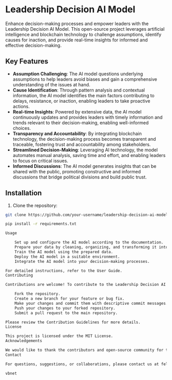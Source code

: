 # Leadership Decision AI Model

Enhance decision-making processes and empower leaders with the Leadership Decision AI Model. This open-source project leverages artificial intelligence and blockchain technology to challenge assumptions, identify causes for inaction, and provide real-time insights for informed and effective decision-making.

## Key Features

- **Assumption Challenging**: The AI model questions underlying assumptions to help leaders avoid biases and gain a comprehensive understanding of the issues at hand.
- **Cause Identification**: Through pattern analysis and contextual information, the AI model identifies the main factors contributing to delays, resistance, or inaction, enabling leaders to take proactive actions.
- **Real-time Insights**: Powered by extensive data, the AI model continuously updates and provides leaders with timely information and trends relevant to their decision-making, enabling well-informed choices.
- **Transparency and Accountability**: By integrating blockchain technology, the decision-making process becomes transparent and traceable, fostering trust and accountability among stakeholders.
- **Streamlined Decision-Making**: Leveraging AI technology, the model automates manual analysis, saving time and effort, and enabling leaders to focus on critical issues.
- **Informed Discussions**: The AI model generates insights that can be shared with the public, promoting constructive and informed discussions that bridge political divisions and build public trust.

## Installation

1. Clone the repository:

```bash
git clone https://github.com/your-username/leadership-decision-ai-model.git

pip install -r requirements.txt

Usage

    Set up and configure the AI model according to the documentation.
    Prepare your data by cleaning, organizing, and transforming it into a suitable format.
    Train the AI model using the prepared data.
    Deploy the AI model in a suitable environment.
    Integrate the AI model into your decision-making processes.

For detailed instructions, refer to the User Guide.
Contributing

Contributions are welcome! To contribute to the Leadership Decision AI Model, follow these steps:

    Fork the repository.
    Create a new branch for your feature or bug fix.
    Make your changes and commit them with descriptive commit messages.
    Push your changes to your forked repository.
    Submit a pull request to the main repository.

Please review the Contribution Guidelines for more details.
License

This project is licensed under the MIT License.
Acknowledgements

We would like to thank the contributors and open-source community for their valuable contributions and support.
Contact

For questions, suggestions, or collaborations, please contact us at felipe@castroquiles.com

vbnet

